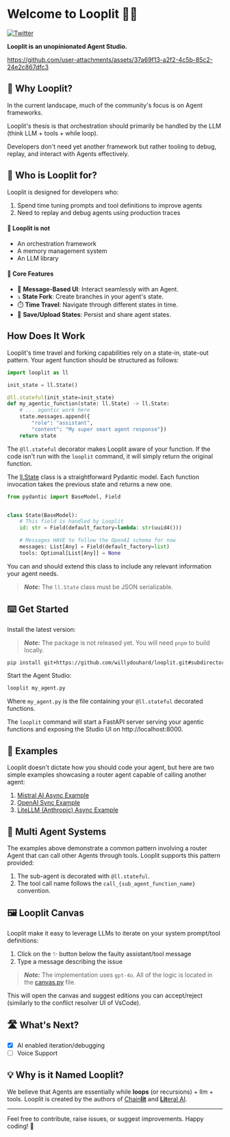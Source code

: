 # Welcome to Looplit 🔁💡

[![Twitter](https://img.shields.io/twitter/url/https/twitter.com/chainlit_io.svg?style=social&label=Follow%20%40chainlit_io)](https://twitter.com/chainlit_io)

**Looplit is an unopinionated Agent Studio.**

https://github.com/user-attachments/assets/37a69f13-a2f2-4c5b-85c2-24e2c867dfc3

## 🤔 Why Looplit?

In the current landscape, much of the community's focus is on Agent frameworks. 

Looplit's thesis is that orchestration should primarily be handled by the LLM (think LLM + tools + while loop).

Developers don't need yet another framework but rather tooling to debug, replay, and interact with Agents effectively.

## 💁 Who is Looplit for?

Looplit is designed for developers who:

1. Spend time tuning prompts and tool definitions to improve agents
2. Need to replay and debug agents using production traces

#### 🙅 Looplit is not
- An orchestration framework
- A memory management system
- An LLM library

#### 🔧 Core Features

- 💬 **Message-Based UI**: Interact seamlessly with an Agent.
- ⤵️ **State Fork**: Create branches in your agent's state.
- ⏱️ **Time Travel**: Navigate through different states in time.
- 💾 **Save/Upload States**: Persist and share agent states.

## How Does It Work

Looplit's time travel and forking capabilities rely on a state-in, state-out pattern. Your agent function should be structured as follows:

```python
import looplit as ll

init_state = ll.State()

@ll.stateful(init_state=init_state)
def my_agentic_function(state: ll.State) -> ll.State:
    # ... agentic work here
    state.messages.append({
        "role": "assistant",
        "content": "My super smart agent response"})
    return state
```

The `@ll.stateful` decorator makes Looplit aware of your function. If the code isn't run with the `looplit` command, it will simply return the original function.

The [ll.State](/backend/looplit/state/__init__.py) class is a straightforward Pydantic model. Each function invocation takes the previous state and returns a new one.

```py
from pydantic import BaseModel, Field


class State(BaseModel):
    # This field is handled by Looplit
    id: str = Field(default_factory=lambda: str(uuid4()))

    # Messages HAVE to follow the OpenAI schema for now
    messages: List[Any] = Field(default_factory=list)
    tools: Optional[List[Any]] = None
```

You can and should extend this class to include any relevant information your agent needs.

> **_Note:_** The `ll.State` class must be JSON serializable.

## ⌨️ Get Started

Install the latest version:

> **_Note:_** The package is not released yet. You will need `pnpm` to build locally.

```sh
pip install git+https://github.com/willydouhard/looplit.git#subdirectory=backend/
```

Start the Agent Studio:

```sh
looplit my_agent.py
```

Where `my_agent.py` is the file containing your `@ll.stateful` decorated functions.

The `looplit` command will start a FastAPI server serving your agentic functions and exposing the Studio UI on http://localhost:8000.

## 🤖 Examples

Looplit doesn't dictate how you should code your agent, but here are two simple examples showcasing a router agent capable of calling another agent:

1. [Mistral AI Async Example](./examples/mistral_multi_agent/)
2. [OpenAI Sync Example](./examples/openai_multi_agent/)
3. [LiteLLM (Anthropic) Async Example](./examples/anthropic_multi_agent/)

## 🤙 Multi Agent Systems

The examples above demonstrate a common pattern involving a router Agent that can call other Agents through tools. Looplit supports this pattern provided:

1. The sub-agent is decorated with `@ll.stateful`.
2. The tool call name follows the `call_{sub_agent_function_name}` convention.

## 🖼️ Looplit Canvas

Looplit make it easy to leverage LLMs to iterate on your system prompt/tool definitions:
1. Click on the ✨ button below the faulty assistant/tool message
2. Type a message describing the issue

> **_Note:_** The implementation uses `gpt-4o`. All of the logic is located in the [canvas.py](/backend/looplit/canvas.py) file.

This will open the canvas and suggest editions you can accept/reject (similarly to the conflict resolver UI of VsCode).

## 🛣️ What's Next?

- [x] AI enabled iteration/debugging
- [ ] Voice Support

## 💡 Why is it Named Looplit?

We believe that Agents are essentially while **loops** (or recursions) + llm + tools. Looplit is created by the authors of [Chain**lit**](https://github.com/Chainlit/chainlit) and [**Lit**eral AI](https://www.literalai.com/).

---

Feel free to contribute, raise issues, or suggest improvements. Happy coding! 🚀

